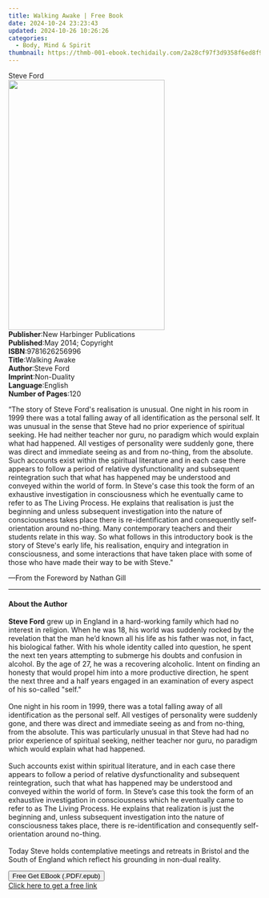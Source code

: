 ```yaml
---
title: Walking Awake | Free Book
date: 2024-10-24 23:23:43
updated: 2024-10-26 10:26:26
categories:
  - Body, Mind & Spirit
thumbnail: https://thmb-001-ebook.techidaily.com/2a28cf97f3d9358f6ed8f9cad714a2274c8157a268433aa5982c5e96dd45cddb.jpg
---
```

<main id="book-container">
  <div class="flex flex-col">
    <div class="book-brief flex-1 py-6 px-4 sm:p-6 md:py-10 md:px-8">
      <!-- brief-->
      <div class="book-brief-main">Steve Ford</div>
    </div>
    <div
      class="book-meta-info flex-1 grid gap-4 col-start-1 col-end-3 row-start-1 sm:mb-6 sm:grid-cols-4 lg:gap-6 lg:col-start-2 lg:row-end-6 lg:row-span-6 lg:mb-0"
    >
      <div
        class="book-meta-info-left place-content-center mt-4 p-4 text-sm leading-6 col-start-2 col-span-2 dark:text-slate-400"
      >
        <img
          class="w-full h-500 object-cover rounded-lg sm:h-255 sm:col-span-2 lg:col-span-full"
          src="https://img-001-ebook.techidaily.com/c695c8d7e7eddd19004cf176faa5d176eb6800e603ccc286b930c3a97b3cd888.jpg"
          alt=""
          width="312"
          height="500"
        />
      </div>
      <div
        class="book-meta-info-right mt-2 col-start-1 row-start-2 col-span-3 self-center"
      >
        <!-- meta data  -->
        <div class="flex flex-col px-4 md:px-8">
          <div class="flex-1">
            <strong>Publisher</strong>:<span class="px-2"
              >New Harbinger Publications</span
            >
          </div>
          <div class="flex-1">
            <strong>Published</strong>:<span class="px-2"
              >May 2014; Copyright</span
            >
          </div>
          <div class="flex-1">
            <strong>ISBN</strong>:<span class="px-2">9781626256996</span>
          </div>
          <div class="flex-1">
            <strong>Title</strong>:<span class="px-2">Walking Awake</span>
          </div>
          <div class="flex-1">
            <strong>Author</strong>:<span class="px-2">Steve Ford</span>
          </div>
          <div class="flex-1">
            <strong>Imprint</strong>:<span class="px-2">Non-Duality</span>
          </div>
          <div class="flex-1">
            <strong>Language</strong>:<span class="px-2">English</span>
          </div>
          <div class="flex-1">
            <strong>Number of Pages</strong>:<span class="px-2">120</span>
          </div>
        </div>
      </div>
    </div>
    <div class="book-description flex-1 py-6 px-4 sm:p-6 md:py-10 md:px-8">
      <div class="book-description-main">
        <div accordion-content="" id="description">
          <p>
            “The story of Steve Ford's realisation is unusual. One night in his
            room in 1999 there was a total falling away of all identification as
            the personal self. It was unusual in the sense that Steve had no
            prior experience of spiritual seeking. He had neither teacher nor
            guru, no paradigm which would explain what had happened. All
            vestiges of personality were suddenly gone, there was direct and
            immediate seeing as and from no-thing, from the absolute. Such
            accounts exist within the spiritual literature and in each case
            there appears to follow a period of relative dysfunctionality and
            subsequent reintegration such that what has happened may be
            understood and conveyed within the world of form. In Steve's case
            this took the form of an exhaustive investigation in consciousness
            which he eventually came to refer to as The Living Process. He
            explains that realisation is just the beginning and unless
            subsequent investigation into the nature of consciousness takes
            place there is re-identification and consequently self-orientation
            around no-thing. Many contemporary teachers and their students
            relate in this way. So what follows in this introductory book is the
            story of Steve's early life, his realisation, enquiry and
            integration in consciousness, and some interactions that have taken
            place with some of those who have made their way to be with Steve."
          </p>
          —From the Foreword by Nathan Gill
        </div>
        <div class="accordion-fader"></div>
      </div>
    </div>
    <div class="book-excerpts flex-1 py-6 px-4 sm:p-6 md:py-10 md:px-8">
      <!-- excerpts-->
      <div class="book-excerpts-main">
        <hr />
        <h4 class="placeholder placeholder-heading">
          <span>About the Author</span>
        </h4>
        <p>
          <b>Steve Ford</b> grew up in England in a hard-working family which
          had no interest in religion. When he was 18, his world was suddenly
          rocked by the revelation that the man he’d known all his life as his
          father was not, in fact, his biological father. With his whole
          identity called into question, he spent the next ten years attempting
          to submerge his doubts and confusion in alcohol. By the age of 27, he
          was a recovering alcoholic. Intent on finding an honesty that would
          propel him into a more productive direction, he spent the next three
          and a half years engaged in an examination of every aspect of his
          so-called "self."<br /><br />
          One night in his room in 1999, there was a total falling away of all
          identification as the personal self. All vestiges of personality were
          suddenly gone, and there was direct and immediate seeing as and from
          no-thing, from the absolute. This was particularly unusual in that
          Steve had had no prior experience of spiritual seeking, neither
          teacher nor guru, no paradigm which would explain what had
          happened.<br /><br />
          Such accounts exist within spiritual literature, and in each case
          there appears to follow a period of relative dysfunctionality and
          subsequent reintegration, such that what has happened may be
          understood and conveyed within the world of form. In Steve’s case this
          took the form of an exhaustive investigation in consciousness which he
          eventually came to refer to as The Living Process. He explains that
          realization is just the beginning and, unless subsequent investigation
          into the nature of consciousness takes place, there is
          re-identification and consequently self-orientation around
          no-thing.<br /><br />
          Today Steve holds contemplative meetings and retreats in Bristol and
          the South of England which reflect his grounding in non-dual reality.
        </p>
      </div>
    </div>
    <div
      class="book-about-author flex-1 py-6 px-4 sm:p-6 md:py-10 md:px-8"
    ></div>
    <div class="book-free-get flex-1 py-6 px-4 sm:p-6 md:py-10 md:px-8">
      <button
        id="btn-free-get"
        class="bg-blue-500 hover:bg-blue-700 text-white font-bold py-2 px-4 rounded"
      >
        Free Get EBook (.PDF/.epub)
      </button>
      <div id="countdown-display" class="px-2 text-lg mt-2"></div>
      <a
        id="free-link"
        class="hidden bg-blue-500 hover:bg-blue-700 text-white font-bold py-2 px-4 rounded"
        href="https://www.ebooks.com/en-us/book/2505842/walking-awake/steve-ford/"
        target="_blank"
        >Click here to get a free link</a
      >
    </div>
    <script>
      let countdownTime = 0;
      let countdownInterval = null;
      document
        .getElementById('btn-free-get')
        .addEventListener('click', startCountdown);
      function startCountdown() {
        countdownTime = new Date().getTime() + 60000 * 3;
        countdownInterval = setInterval(updateCountdown, 1000);
        document.getElementById('btn-free-get').disabled = true;
        document
          .getElementById('btn-free-get')
          .classList.add('bg-gray-500', 'cursor-not-allowed');
      }
      function updateCountdown() {
        let currentTime = new Date().getTime();
        let timeLeft = countdownTime - currentTime;
        let secondsLeft = Math.floor(timeLeft / 1000);
        document.getElementById('countdown-display').innerHTML =
          `Remaining time: ${secondsLeft} seconds.`;
        if (secondsLeft <= 0) {
          clearInterval(countdownInterval);
          document.getElementById('btn-free-get').classList.add('hidden');
          document.getElementById('free-link').classList.remove('hidden');
          document.getElementById('countdown-display').innerHTML = '';
        }
      }
    </script>
  </div>
</main>
